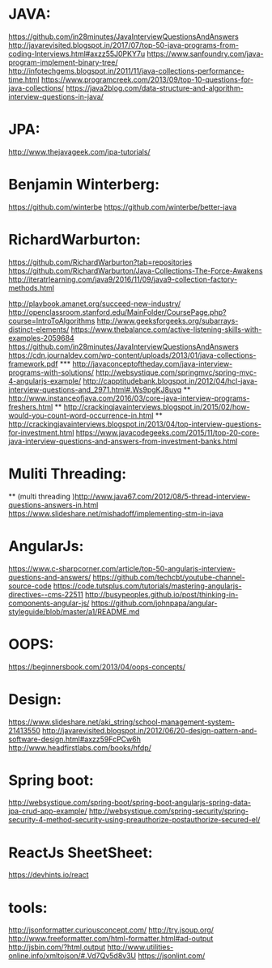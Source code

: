 JAVA:
============
https://github.com/in28minutes/JavaInterviewQuestionsAndAnswers
http://javarevisited.blogspot.in/2017/07/top-50-java-programs-from-coding-Interviews.html#axzz55J0PKY7u
https://www.sanfoundry.com/java-program-implement-binary-tree/
http://infotechgems.blogspot.in/2011/11/java-collections-performance-time.html
https://www.programcreek.com/2013/09/top-10-questions-for-java-collections/
https://java2blog.com/data-structure-and-algorithm-interview-questions-in-java/

JPA:
=====
http://www.thejavageek.com/jpa-tutorials/

Benjamin Winterberg:
=======================
https://github.com/winterbe
https://github.com/winterbe/better-java

RichardWarburton:
====================
https://github.com/RichardWarburton?tab=repositories
https://github.com/RichardWarburton/Java-Collections-The-Force-Awakens
http://iteratrlearning.com/java9/2016/11/09/java9-collection-factory-methods.html

http://playbook.amanet.org/succeed-new-industry/
http://openclassroom.stanford.edu/MainFolder/CoursePage.php?course=IntroToAlgorithms
http://www.geeksforgeeks.org/subarrays-distinct-elements/
https://www.thebalance.com/active-listening-skills-with-examples-2059684
https://github.com/in28minutes/JavaInterviewQuestionsAndAnswers
https://cdn.journaldev.com/wp-content/uploads/2013/01/java-collections-framework.pdf
***  http://javaconceptoftheday.com/java-interview-programs-with-solutions/
http://websystique.com/springmvc/spring-mvc-4-angularjs-example/
http://capptitudebank.blogspot.in/2012/04/hcl-java-interview-questions-and_2971.html#.Ws9pgKJ8uyq
** http://www.instanceofjava.com/2016/03/core-java-interview-programs-freshers.html
** http://crackingjavainterviews.blogspot.in/2015/02/how-would-you-count-word-occurrence-in.html
** http://crackingjavainterviews.blogspot.in/2013/04/top-interview-questions-for-investment.html
https://www.javacodegeeks.com/2015/11/top-20-core-java-interview-questions-and-answers-from-investment-banks.html

Muliti Threading:
====================
** (multi threading )http://www.java67.com/2012/08/5-thread-interview-questions-answers-in.html
https://www.slideshare.net/mishadoff/implementing-stm-in-java

AngularJs:
=============
https://www.c-sharpcorner.com/article/top-50-angularjs-interview-questions-and-answers/
https://github.com/techcbt/youtube-channel-source-code
https://code.tutsplus.com/tutorials/mastering-angularjs-directives--cms-22511
http://busypeoples.github.io/post/thinking-in-components-angular-js/
https://github.com/johnpapa/angular-styleguide/blob/master/a1/README.md

OOPS:
============
https://beginnersbook.com/2013/04/oops-concepts/

Design:
================
https://www.slideshare.net/aki_string/school-management-system-21413550
http://javarevisited.blogspot.in/2012/06/20-design-pattern-and-software-design.html#axzz59FcPCw6h
http://www.headfirstlabs.com/books/hfdp/

Spring boot:
===============

http://websystique.com/spring-boot/spring-boot-angularjs-spring-data-jpa-crud-app-example/
http://websystique.com/spring-security/spring-security-4-method-security-using-preauthorize-postauthorize-secured-el/

ReactJs SheetSheet:
=======================
https://devhints.io/react

tools:
=================
http://jsonformatter.curiousconcept.com/
http://try.jsoup.org/
http://www.freeformatter.com/html-formatter.html#ad-output
http://jsbin.com/?html,output
http://www.utilities-online.info/xmltojson/#.Vd7Qv5d8v3U
https://jsonlint.com/
